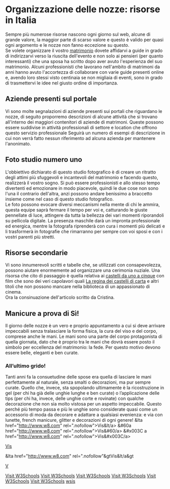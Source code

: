 # Organizzazione delle nozze: risorse in Italia
Sempre più numerose risorse nascono ogni giorno sul web, alcune di grande valore, la maggior parte di scarso valore e questo è valido per quasi ogni argomento e le nozze non fanno eccezione su questo.<br>
Se volete organizzare il vostro <A HREF=http://www.nozzespeciali.it/>matrimonio</A> dovete affidarvi a guide in grado di indirizzarvi verso la riuscita dell'evento e non solo ai pensieri (per quanto interessanti) che una sposa ha scritto dopo aver avuto l'esperienza del suo matrimonio. Alcuni professionisti che lavorano nell'ambito di matrimoni da anni hanno avuto l'accortezza di collaborare con varie guide presenti online e, avendo loro stessi visto centinaia se non migliaia di eventi, sono in grado di trasmettervi le idee nel giusto ordine di importanza.
## Aziende presenti sul portale
Vi sono molte segnalazioni di aziende presenti sui portali che riguardano le nozze, di seguito proporremo descrizioni di alcune attività che si trovano all'interno dei maggiori contenitori di aziende di matrimoni. Queste possono essere suddivise in attività professionali di settore e location che offrono questo servizio professionale
Seguirà un numero di esempi di descrizione in cui non verrà fatto nessun riferimento ad alcuna azienda per mantenere l'anonimato.
## Foto studio numero uno
L'obbiettivo dichiarato di questo studio fotografico è di creare un ritratto degli attimi più sfuggevoli e incantevoli del matrimonio e facendo questo, realizzerà il vostro sogno. Si può essere professionisti e allo stesso tempo divertenti ed emozionare in modo piacevole, quindi le due cose non sono l'una il contrario dell'altra, anzi possono andare benissimo a braccetto insieme come nel caso di questo studio fotografico.<br>
Le foto possono evocare diversi meccanismi nella mente di chi le ammira, questa equipe saprà fermare il tempo per voi e, catturando le giuste pennellate di luce, attingere da tutta la bellezza dei vari momenti riporandoli su pellicola digitale. La presenza maschile darà un impronta professionale ed energica, mentre la fotografa riprenderà con cura i momenti più delicati e li trasformerà in fotografie che rimarranno per sempre con voi sposi e con i vostri parenti più stretti.
## Risorse secondarie
Vi sono innumerevoli scritti e tabelle che, se utilizzati con consapevolezza, possono aiutare enormemente ad organizzare una cerimonia nuziale. Una risorsa che cito di passaggio è quella relativa ai <A HREF=http://www.imdb.com/list/ls063756690/>castelli da uno a cinque</A> con film che sono dei veri capolavori quali <A HREF=http://www.imdb.com/title/tt1343097/>La regina dei castelli di carta</A> e altri titoli che non possono mancare nella biblioteca di un appassionato di cinema.<br>
Ora la consinuazione dell'articolo scritto da Cristina.
## Manicure a prova di Sì!
Il giorno delle nozze è un vero e proprio appuntamento a cui si deve arrivare impeccabili senza tralasciare la forma fisica, la cura del viso e del corpo, comprese anche le mani. Le mani sono una parte del corpo protagonista di quella giornata, dato che è proprio tra le mani che dovrà essere posto il simbolo per eccellenza del matrimonio: la fede. Per questo motivo devono essere belle, eleganti e ben curate. 
### All’ultimo grido!
Tanti anni fa la consuetudine delle spose era quella di lasciare le mani perfettamente al naturale, senza smalti o decorazioni, ma pur sempre curate. Quello che, invece, sta spopolando ultimamente è la ricostruzione in gel (per chi ha già delle unghie lunghe e ben curate) o l’applicazione delle tips (per chi ha, invece, delle unghie corte e rovinate) con qualche decorazione che non sia molto vistosa per un aspetto impeccabile. Questo perché più tempo passa e più le unghie sono considerate quasi come un accessorio di moda da decorare e adattare a qualsiasi evenienza: e via con lunette, french manicure, glitter e decorazioni di ogni genere!
&lta href="http://www.w8.com" rel=".nofollow">Vis&lt/a>
&#60a href="http://www.w8.com" rel=".nofollow">Vis&#60/a>
&#x003C a href="http://www.w8.com" rel=".nofollow">Vis&#x003C/a>


<a href="http://www.w8.com" rel=".nofollow">Vis</a>

&lta href="http://www.w8.com" rel=".nofollow"&gtVis&lt/a&gt

<a href="http://w.it">V</a>


<div><a rel=".nofollow" href="https://www.w3schools.com">Visit W3Schools</a>
<a href="https://www.w3schools.com" rel=".nofollow">Visit W3Schools</a>
<a href="https://www.w3schools.com" rel=.nofollow>Visit W3Schools</a>
<a href="https://www.w3schools.com" rel="dofollow">Visit W3Schools</a>
<a href="https://www.w3schools.com" rel=dofollow>Visit W3Schools</a>
<a href="https://www.w3schools.com" rel=.nofollow>Visit W3Schools</a>
<a href="https://www.wsis.it" rel="yes">wsis</a></div>
